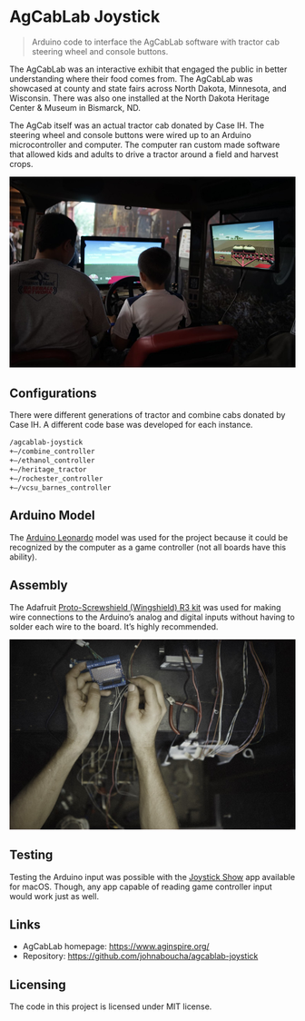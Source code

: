 # AgCabLab Joystick
> Arduino code to interface the AgCabLab software with tractor cab steering wheel and console buttons.

The AgCabLab was an interactive exhibit that engaged the public in better understanding where their food comes from. The AgCabLab was showcased at county and state fairs across North Dakota, Minnesota, and Wisconsin. There was also one installed at the North Dakota Heritage Center & Museum in Bismarck, ND.

The AgCab itself was an actual tractor cab donated by Case IH. The steering wheel and console buttons were wired up to an Arduino microcontroller and computer. The computer ran custom made software that allowed kids and adults to drive a tractor around a field and harvest crops.

![AgCabLab](/photos/agcablab.jpg)

## Configurations

There were different generations of tractor and combine cabs donated by Case IH. A different code base was developed for each instance.

```
/agcablab-joystick
+—/combine_controller
+—/ethanol_controller
+—/heritage_tractor
+—/rochester_controller
+—/vcsu_barnes_controller
```

## Arduino Model

The [Arduino Leonardo](https://docs.arduino.cc/hardware/leonardo) model was used for the project because it could be recognized by the computer as a game controller (not all boards have this ability).

## Assembly

The Adafruit [Proto-Screwshield (Wingshield) R3 kit](https://www.adafruit.com/product/196) was used for making wire connections to the Arduino’s analog and digital inputs without having to solder each wire to the board. It’s highly recommended.

![Adafruit Proto-Screwshild](/photos/wing-shield.jpg)

## Testing

Testing the Arduino input was possible with the [Joystick Show](https://apps.apple.com/ca/app/joystick-show/id515886877?mt=12) app available for macOS. Though, any app capable of reading game controller input would work just as well.

## Links

- AgCabLab homepage: https://www.aginspire.org/
- Repository: https://github.com/johnaboucha/agcablab-joystick

## Licensing

The code in this project is licensed under MIT license.